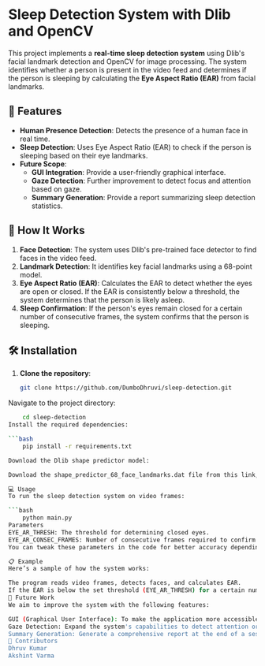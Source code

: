 # Sleep Detection System with Dlib and OpenCV

This project implements a **real-time sleep detection system** using Dlib's facial landmark detection and OpenCV for image processing. The system identifies whether a person is present in the video feed and determines if the person is sleeping by calculating the **Eye Aspect Ratio (EAR)** from facial landmarks.

## 📌 Features

- **Human Presence Detection**: Detects the presence of a human face in real time.
- **Sleep Detection**: Uses Eye Aspect Ratio (EAR) to check if the person is sleeping based on their eye landmarks.
- **Future Scope**:
  - **GUI Integration**: Provide a user-friendly graphical interface.
  - **Gaze Detection**: Further improvement to detect focus and attention based on gaze.
  - **Summary Generation**: Provide a report summarizing sleep detection statistics.

## 🚀 How It Works

1. **Face Detection**: The system uses Dlib's pre-trained face detector to find faces in the video feed.
2. **Landmark Detection**: It identifies key facial landmarks using a 68-point model.
3. **Eye Aspect Ratio (EAR)**: Calculates the EAR to detect whether the eyes are open or closed. If the EAR is consistently below a threshold, the system determines that the person is likely asleep.
4. **Sleep Confirmation**: If the person's eyes remain closed for a certain number of consecutive frames, the system confirms that the person is sleeping.

## 🛠 Installation

1. **Clone the repository**:

   ```bash
   git clone https://github.com/DumboDhruvi/sleep-detection.git
Navigate to the project directory:

```bash
    cd sleep-detection
Install the required dependencies:

```bash
    pip install -r requirements.txt

Download the Dlib shape predictor model:

Download the shape_predictor_68_face_landmarks.dat file from this link, extract it, and place it in the project directory.

💻 Usage
To run the sleep detection system on video frames:

```bash
    python main.py
Parameters
EYE_AR_THRESH: The threshold for determining closed eyes.
EYE_AR_CONSEC_FRAMES: Number of consecutive frames required to confirm sleep.
You can tweak these parameters in the code for better accuracy depending on your video input.

📋 Example
Here’s a sample of how the system works:

The program reads video frames, detects faces, and calculates EAR.
If the EAR is below the set threshold (EYE_AR_THRESH) for a certain number of frames, it identifies the person as asleep.
📅 Future Work
We aim to improve the system with the following features:

GUI (Graphical User Interface): To make the application more accessible and user-friendly.
Gaze Detection: Expand the system's capabilities to detect attention or focus based on eye gaze.
Summary Generation: Generate a comprehensive report at the end of a session summarizing the sleep detection statistics.
🤝 Contributors
Dhruv Kumar
Akshint Varma